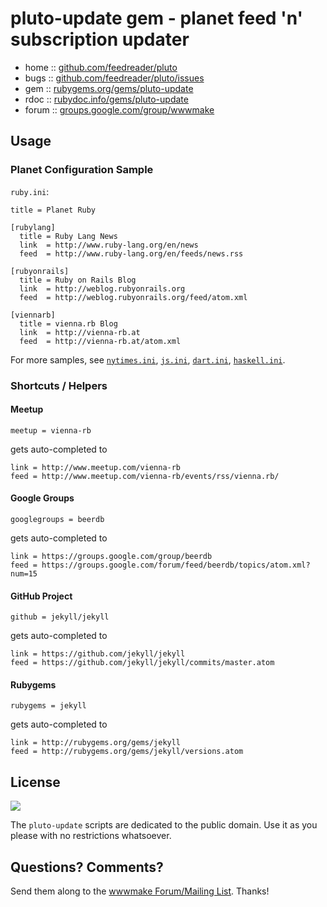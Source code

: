 #  pluto-update gem - planet feed 'n' subscription updater

* home  :: [github.com/feedreader/pluto](https://github.com/feedreader/pluto)
* bugs  :: [github.com/feedreader/pluto/issues](https://github.com/feedreader/pluto/issues)
* gem   :: [rubygems.org/gems/pluto-update](https://rubygems.org/gems/pluto-update)
* rdoc  :: [rubydoc.info/gems/pluto-update](http://rubydoc.info/gems/pluto-update)
* forum :: [groups.google.com/group/wwwmake](http://groups.google.com/group/wwwmake)



## Usage

### Planet Configuration Sample

`ruby.ini`:

```
title = Planet Ruby

[rubylang]
  title = Ruby Lang News
  link  = http://www.ruby-lang.org/en/news
  feed  = http://www.ruby-lang.org/en/feeds/news.rss

[rubyonrails]
  title = Ruby on Rails Blog
  link  = http://weblog.rubyonrails.org
  feed  = http://weblog.rubyonrails.org/feed/atom.xml

[viennarb]
  title = vienna.rb Blog
  link  = http://vienna-rb.at
  feed  = http://vienna-rb.at/atom.xml
```

For more samples, see [`nytimes.ini`](https://github.com/feedreader/planets/blob/master/nytimes.ini),
[`js.ini`](https://github.com/feedreader/planet-web/blob/master/js.ini),
[`dart.ini`](https://github.com/feedreader/planet-web/blob/master/dart.ini),
[`haskell.ini`](https://github.com/feedreader/planets/blob/master/haskell.ini).



### Shortcuts / Helpers

#### Meetup

```
meetup = vienna-rb
```

gets auto-completed to

```
link = http://www.meetup.com/vienna-rb
feed = http://www.meetup.com/vienna-rb/events/rss/vienna.rb/
```

#### Google Groups

```
googlegroups = beerdb
```

gets auto-completed to

```
link = https://groups.google.com/group/beerdb
feed = https://groups.google.com/forum/feed/beerdb/topics/atom.xml?num=15
```

#### GitHub Project

```
github = jekyll/jekyll
```

gets auto-completed to

```
link = https://github.com/jekyll/jekyll
feed = https://github.com/jekyll/jekyll/commits/master.atom
```

#### Rubygems

```
rubygems = jekyll
```

gets auto-completed to

```
link = http://rubygems.org/gems/jekyll
feed = http://rubygems.org/gems/jekyll/versions.atom
```


## License

![](https://publicdomainworks.github.io/buttons/zero88x31.png)

The `pluto-update` scripts are dedicated to the public domain.
Use it as you please with no restrictions whatsoever.

## Questions? Comments?

Send them along to the [wwwmake Forum/Mailing List](http://groups.google.com/group/wwwmake).
Thanks!
